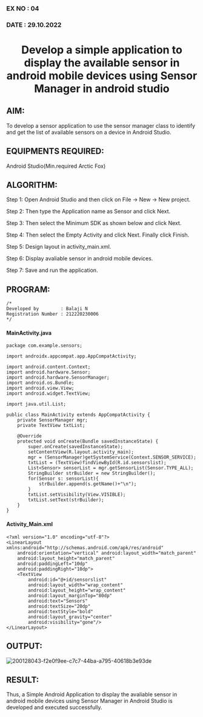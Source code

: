 ### EX NO : 04
### DATE  : 29.10.2022
# <p align="center"> Develop a simple application to display the available sensor in android mobile devices using Sensor Manager in android studio </p>

## AIM:

To develop a sensor application to use the sensor manager class to identify and get the list of available sensors on a device in Android Studio.

## EQUIPMENTS REQUIRED:

Android Studio(Min.required Arctic Fox)

## ALGORITHM:

Step 1: Open Android Studio and then click on File -> New -> New project.

Step 2: Then type the Application name as Sensor and click Next.

Step 3: Then select the Minimum SDK as shown below and click Next.

Step 4: Then select the Empty Activity and click Next. Finally click Finish.

Step 5: Design layout in activity_main.xml.

Step 6: Display avaliable sensor in android mobile devices.

Step 7: Save and run the application.
## PROGRAM:
```
/*
Developed by        : Balaji N
Registration Number : 212220230006
*/
```

#### MainActivity.java
```
package com.example.sensors;

import androidx.appcompat.app.AppCompatActivity;

import android.content.Context;
import android.hardware.Sensor;
import android.hardware.SensorManager;
import android.os.Bundle;
import android.view.View;
import android.widget.TextView;

import java.util.List;

public class MainActivity extends AppCompatActivity {
    private SensorManager mgr;
    private TextView txtList;

    @Override
    protected void onCreate(Bundle savedInstanceState) {
        super.onCreate(savedInstanceState);
        setContentView(R.layout.activity_main);
        mgr = (SensorManager)getSystemService(Context.SENSOR_SERVICE);
        txtList = (TextView)findViewById(R.id.sensorslist);
        List<Sensor> sensorList = mgr.getSensorList(Sensor.TYPE_ALL);
        StringBuilder strBuilder = new StringBuilder();
        for(Sensor s: sensorList){
            strBuilder.append(s.getName()+"\n");
        }
        txtList.setVisibility(View.VISIBLE);
        txtList.setText(strBuilder);
    }
}
```
#### Activity_Main.xml
```
<?xml version="1.0" encoding="utf-8"?>
<LinearLayout xmlns:android="http://schemas.android.com/apk/res/android"
    android:orientation="vertical" android:layout_width="match_parent"
    android:layout_height="match_parent"
    android:paddingLeft="10dp"
    android:paddingRight="10dp">
    <TextView
        android:id="@+id/sensorslist"
        android:layout_width="wrap_content"
        android:layout_height="wrap_content"
        android:layout_marginTop="80dp"
        android:text="Sensors"
        android:textSize="20dp"
        android:textStyle="bold"
        android:layout_gravity="center"
        android:visibility="gone"/>
</LinearLayout>
```
## OUTPUT:

![200128043-f2e0f9ee-c7c7-44ba-a795-40618b3e93de](https://user-images.githubusercontent.com/75234946/201464806-682a35f8-797c-4f4b-976e-e8efd1819916.png)



## RESULT:
Thus, a Simple Android Application to display the avaliable sensor in android mobile devices using Sensor Manager in Android Studio is developed and executed successfully.
